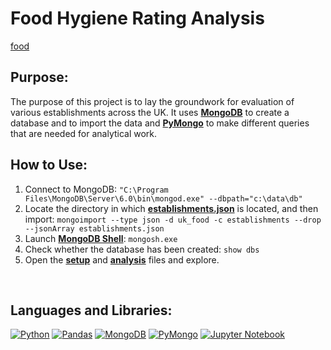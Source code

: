 # Food Hygiene Rating Analysis
[food](https://github.com/ericyang91/Food_Hygiene_Rating_Analysis/blob/main/image.jpeg)

## Purpose:

  The purpose of this project is to lay the groundwork for evaluation of various establishments across the UK. It uses <a href= "https://www.mongodb.com"> <b>MongoDB</b></a> to create a database and to import the data and <a href= "https://pymongo.readthedocs.io/en/stable/"> <b>PyMongo</b></a> to make different queries that are needed for analytical work.

## How to Use:

1. Connect to MongoDB: `"C:\Program Files\MongoDB\Server\6.0\bin\mongod.exe" --dbpath="c:\data\db"`
2. Locate the directory in which <a href= "https://github.com/ericyang91/Food_Hygiene_Rating_Analysis/tree/main/Resources"> <b>establishments.json</b></a> is located, and then import: `mongoimport --type json -d uk_food -c establishments --drop --jsonArray establishments.json`
3. Launch <a href= "https://pymongo.readthedocs.io/en/stable/"> <b>MongoDB Shell</b></a>: `mongosh.exe`
4. Check whether the database has been created: `show dbs`
5. Open the <a href= "https://github.com/ericyang91/Food_Hygiene_Rating_Analysis/blob/main/NoSQL_setup_starter.ipynb"> <b>setup</b></a> and <a href= "https://github.com/ericyang91/Food_Hygiene_Rating_Analysis/blob/main/NoSQL_analysis_starter.ipynb"> <b>analysis</b></a> files and explore.
</br>

## Languages and Libraries:

[![Python](https://img.shields.io/badge/python-v3.10-blue)](https://www.python.org/downloads/release/python-310/)
[![Pandas](https://img.shields.io/badge/pandas-v1.3.3-blue)](https://pandas.pydata.org/)
[![MongoDB](https://img.shields.io/badge/MongoDB-v5.0.5-green)](https://www.mongodb.com/)
[![PyMongo](https://img.shields.io/badge/PyMongo-v3.12.0-green)](https://pypi.org/project/pymongo/)
[![Jupyter Notebook](https://img.shields.io/badge/Jupyter-Notebook-orange)](https://jupyter.org/)
